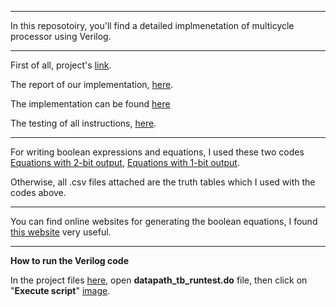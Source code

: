 ***
In this reposotoiry, you'll find a detailed implmenetation of multicycle processor using Verilog.
***
First of all, project's [link](https://github.com/amohd63/Multicycle_MIPS/blob/master/Project-2-First-2022_2023.pdf).

The report of our implementation, [here](https://github.com/amohd63/Multicycle_MIPS/blob/master/FinalProjectReport.pdf).

The implementation can be found [here](https://github.com/amohd63/Multicycle_MIPS/tree/master/Multicycle_MIPS/Multicycle_MIPS/src)

The testing of all instructions, [here](https://github.com/amohd63/Multicycle_MIPS/tree/master/Testing).
***
For writing boolean expressions and equations, I used these two codes [Equations with 2-bit output](https://github.com/amohd63/Multicycle_MIPS/blob/master/2_bit_truth_table.py), [Equations with 1-bit output](https://github.com/amohd63/Multicycle_MIPS/blob/master/1_bit_truth_table.py).

Otherwise, all .csv files attached are the truth tables which I used with the codes above.
***
You can find online websites for generating the boolean equations, I found [this website](https://www.charlie-coleman.com/experiments/kmap/) very useful.
***
**How to run the Verilog code**

In the project files [here](https://github.com/amohd63/Multicycle_MIPS/tree/master/Multicycle_MIPS/Multicycle_MIPS/src), open **datapath_tb_runtest.do** file, then click on "**Execute script**" [image]([https://drive.google.com/file/d/18shCNhLaPEUAqhchZfMcS6zs2e-3uzxD/view?usp=sharing](https://imgur.com/gqcQ2Rx)).
